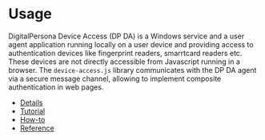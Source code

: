 # Usage

DigitalPersona Device Access (DP DA) is a Windows service and a user agent application running 
locally on a user device and providing access to authentication devices like fingerprint readers,
smarrtcard readers etc. These devices are not directly accessible from Javascript running in a browser.
The `device-access.js` library communicates with the DP DA agent via a secure message channel,
allowing to implement composite authentication in web pages.

* [Details](details.md)
* [Tutorial](tutorial.md)
* [How-to](how-to.md)
* [Reference](reference.md)
